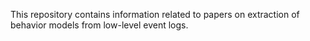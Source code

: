 This repository contains information related to papers on extraction of behavior models from low-level event logs.
